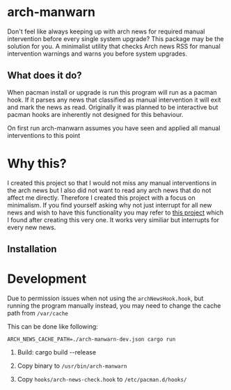 # arch-manwarn

Don't feel like always keeping up with arch news for required manual intervention before every single system upgrade? This package may be the solution for you.
A minimalist utility that checks Arch news RSS for manual intervention warnings and warns you before system upgrades.

## What does it do?

When pacman install or upgrade is run this program will run as a pacman hook. If it parses any news that classified as manual intervention it will exit and mark the news as read. Originally it was planned to be interactive but pacman hooks are inherently not designed for this behaviour.

On first run arch-manwarn assumes you have seen and applied all manual interventions to this point

# Why this?

I created this project so that I would not miss any manual interventions in the arch news but I also did not want to read any arch news that do not affect me directly. Therefore I created this project with a focus on minimalism. If you find yourself asking why not just interrupt for all new news and wish to have this functionality you may refer to [this project](https://github.com/bradford-smith94/informant) which I found after creating this very one. It works very similiar but interrupts for every new news.

## Installation

# Development

Due to permission issues when not using the `archNewsHook.hook`, but running the program manually instead, you may need to change the cache path from `/var/cache`

This can be done like following:

```
ARCH_NEWS_CACHE_PATH=./arch-manwarn-dev.json cargo run
```

1. Build:
   cargo build --release

2. Copy binary to `/usr/bin/arch-manwarn`

3. Copy `hooks/arch-news-check.hook` to `/etc/pacman.d/hooks/`
